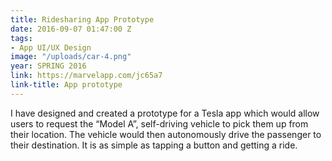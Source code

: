 ```yaml
---
title: Ridesharing App Prototype
date: 2016-09-07 01:47:00 Z
tags:
- App UI/UX Design
image: "/uploads/car-4.png"
year: SPRING 2016
link: https://marvelapp.com/jc65a7
link-title: App prototype
---
```


I have designed and created a prototype for a Tesla app which would allow users to request the “Model A”, self-driving vehicle to pick them up from their location. The vehicle would then autonomously drive the passenger to their destination. It is as simple as tapping a button and getting a ride.
